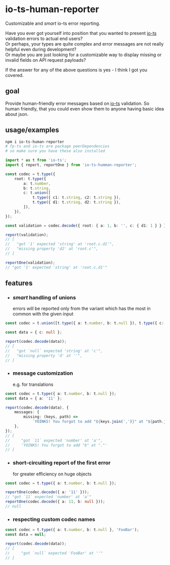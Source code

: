 # io-ts-human-reporter

Customizable and _smart_ io-ts error reporting.

Have you ever got yourself into position that you wanted to present [io-ts](https://github.com/gcanti/io-ts) validation
errors to actual end users?\
Or perhaps, your types are quite complex and error messages are not really helpful even during development?\
Or maybe you are just looking for a customizable way to display missing or invalid fields on API request payloads?

If the answer for any of the above questions is yes - I think I got you covered.

## goal

Provide human-friendly error messages based on [io-ts](https://github.com/gcanti/io-ts) validation. So human friendly,
that you could even show them to anyone having basic idea about json.

## usage/examples

```bash
npm i io-ts-human-reporter
# fp-ts and io-ts are package peerDependencies
# so make sure you have these also installed
```

```ts
import * as t from 'io-ts';
import { report, reportOne } from 'io-ts-humman-reporter';

const codec = t.type({
    root: t.type({
        a: t.number,
        b: t.string,
        c: t.union([
            t.type({ c1: t.string, c2: t.string }),
            t.type({ d1: t.string, d2: t.string }),
        ]),
    }),
});

const validation = codec.decode({ root: { a: 1, b: '', c: { d1: 1 } } });

report(validation);
// [
//   "got '1' expected 'string' at 'root.c.d1'",
//   "missing property 'd2' at 'root.c'",
// ]

reportOne(validation);
// "got '1' expected 'string' at 'root.c.d1'"
```

## features

-   ### _smart_ handling of unions

    errors will be reported only from the variant which has the most in common with the given input

```ts
const codec = t.union([t.type({ a: t.number, b: t.null }), t.type({ c: t.string, d: t.number })]);

const data = { c: null };

report(codec.decode(data));
// [
//   "got `null` expected 'string' at 'c'",
//   "missing property 'd' at ''",
// ]
```

-   ### message customization

    e.g. for translations

```ts
const codec = t.type({ a: t.number, b: t.null });
const data = { a: '11' };

report(codec.decode(data), {
    messages: {
        missing: (keys, path) =>
            `YOINKS! You forgot to add "${keys.join(',')}" at "${path.join('/')}".`,
    },
});
// [
//     "got `11` expected 'number' at 'a'",
//     'YOINKS! You forgot to add "b" at "."'
// ]
```

-   ### short-circuiting report of the first error

    for greater efficiency on huge objects

```ts
const codec = t.type({ a: t.number, b: t.null });

reportOne(codec.decode({ a: '11' }));
// "got `11` expected 'number' at 'a'"
reportOne(codec.decode({ a: 11, b: null }));
// null
```

-   ### respecting custom codec names

```ts
const codec = t.type({ a: t.number, b: t.null }, 'FooBar');
const data = null;

report(codec.decode(data));
// [
//     "got `null` expected 'FooBar' at ''"
// ]
```
